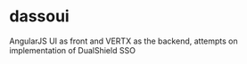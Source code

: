 dassoui
==================

AngularJS UI as front and VERTX as the backend, attempts on implementation of DualShield SSO

